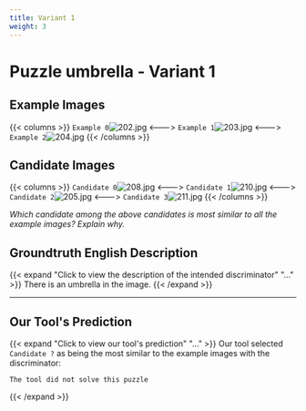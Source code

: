 ```yaml
---
title: Variant 1
weight: 3
---
```


# Puzzle umbrella - Variant 1

## Example Images
{{< columns >}}
`Example 0`![202.jpg](/natscene-data/images/202.jpg)
<--->
`Example 1`![203.jpg](/natscene-data/images/203.jpg)
<--->
`Example 2`![204.jpg](/natscene-data/images/204.jpg)
{{< /columns >}}

## Candidate Images
{{< columns >}}
`Candidate 0`![208.jpg](/natscene-data/images/208.jpg)
<--->
`Candidate 1`![210.jpg](/natscene-data/images/210.jpg)
<--->
`Candidate 2`![205.jpg](/natscene-data/images/205.jpg)
<--->
`Candidate 3`![211.jpg](/natscene-data/images/211.jpg)
{{< /columns >}}

*Which candidate among the above candidates is most similar to all the example images? Explain why.*

## Groundtruth English Description

{{< expand "Click to view the description of the intended discriminator" "..." >}}
There is an umbrella in the image.
{{< /expand >}}

---



## Our Tool's Prediction

{{< expand "Click to view our tool's prediction" "..." >}}
Our tool selected `Candidate ?` as being the most similar to the example images with the discriminator:
```plaintext
The tool did not solve this puzzle
```
{{< /expand >}}
